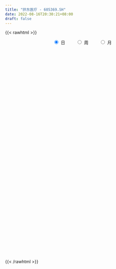 ```yaml
---
title: "拱东医疗 - 605369.SH"
date: 2022-08-16T20:30:21+08:00
draft: false
---
```

{{< rawhtml >}}
    <div style="text-align: center">
        <label style="padding: 1rem;"><input style="margin-right: .5rem" type="radio" name="period" value="D" checked onclick="period_change(this)">日</label>
        <label style="padding: 1rem;"><input style="margin-right: .5rem" type="radio" name="period" value="W" onclick="period_change(this)">周</label>
        <label style="padding: 1rem;"><input style="margin-right: .5rem" type="radio" name="period" value="M" onclick="period_change(this)">月</label>
    </div>
    <div id="chart" style="height: 700px;"></div> 
    <script type="text/javascript">
        const D_v = [1142.6,1185.0,694.82,588.0,814.0,802.09,117603.72,66222.2,19959.0,67536.35,41932.9,37012.88,41382.17,48782.97,38833.4,29969.58,29676.24,22825.27,33069.15,36908.28,24056.22,26431.62,37462.7,40951.15,24761.29,27500.33,28787.0,18300.2,11248.0,15720.93,12581.15,19505.34,22812.45,18770.22,17239.33,14287.0,16188.94,22893.97,24198.86,12483.0,40494.05,28381.08,20302.55,12666.1,16524.04,8922.56,20833.8,10535.98,8396.98,12988.0,13394.0,8745.05,8777.05,8335.52,6508.28,6665.0,9018.52,12839.93,15386.0,12711.0,19374.0,11876.45,9723.22,27213.0,14856.0,17685.0,13622.0,15555.0,7321.23,6101.0,5815.23,8555.0,8159.0,8433.0,13809.0,7676.99,7349.0,5157.0,6199.25,22229.0,14642.0,10004.0,7385.0,5079.0,7742.0,16546.05,13286.0,9068.0,5765.0,5496.0,9099.0,5265.0,5439.0,5001.0,5481.0,8535.0,7320.0,9126.0,11624.0,9668.0,9823.0,11544.0,6812.76,18855.27,15903.0,9852.0,13140.0,12528.0,9685.0,16625.05,15174.0,29029.0,15538.0,10978.0,9025.0,9348.0,5173.0,6962.0,26172.0,19496.05,30215.99,14423.94,17869.05,14403.0,12132.0,13037.0,22497.76,12077.76,8648.0,14598.0,6980.0,10911.0,7917.0,23448.0,24414.0,25815.0,30642.55,35755.76,15447.0,24679.0,30457.0,34905.7,56353.38,34209.8,38366.0,44270.2,43423.38,28863.8,35872.38,23662.0,33808.9,28514.4,23522.6,16578.6,16334.2,13391.4,20105.4,23529.8,14804.1,12004.4,10776.1,25603.56,32958.76,32240.18,20680.62,19793.6,20377.66,22843.7,21720.9,23427.9,22626.96,21288.3,23026.0,21104.6,38496.8,25718.4,15410.2,12369.6,19241.31,15819.13,20985.31,20231.26,17720.8,13150.0,16367.6,16549.2,16242.66,8915.2,9312.8,12199.6,11797.0,10448.2,14255.8,19085.8,15414.6,10982.8,19761.4,13076.4,11642.2,17898.71,9222.0,5860.8,5643.0,7744.8,13956.85,10929.2,11703.0,8055.65,11110.8,7031.0,6183.4,5060.6,4953.9,11477.6,15164.4,9197.6,9415.4,10059.5,13698.34,5888.2,6632.2,4527.0,12084.54,14871.94,10041.63,11491.6,10345.6,10253.2,23646.98,14765.89,7460.0,8825.2,5346.6,7824.2,15715.58,7035.8,13733.8,5013.4,4074.4,6824.72,3908.2,3775.39,2437.99,7795.52,3628.1,3662.0,7221.99,2238.59,2103.4,4453.8,2347.02,3079.6,2796.6,3103.8,3140.1,1750.72,2238.6,5453.85,6605.61,4085.4,4798.8,4871.0,8133.0,9496.07,4996.27,3027.2,2087.0,1519.0,2057.8,8759.0,3416.6,3618.6,3012.8,2086.2,1520.4,2755.2,2319.8,4800.4,7273.92,5250.0,5535.3,17491.13,11420.82,5782.22,8832.4,6421.54,3341.8,3542.0,5889.0,6518.31,9692.6,4079.35,3324.1,23150.12,34768.48,26669.23,16940.23,13131.52,11468.21,5541.61,9678.36,11978.42,8287.05,11029.0,15473.4,11025.0,7154.0,8236.6,7449.0,6035.7,6096.7,6916.0,3840.6,11042.14,13683.0,13679.2,7906.48,7836.0,15140.8,17876.1,15265.5,13454.8,11370.8,9858.0,11168.2,12871.0,16384.8,6445.8,3991.0,6241.54,4913.0,5116.4,3399.4,3274.0,2949.6,4234.13,6906.0,2189.2,1718.73,3496.33,7543.2,6126.81,5815.0,4381.62,2709.6,2150.2,4396.09,6799.2,4309.4,2996.8,3149.4,2336.8,4563.4,6035.81,9415.73,8811.7,4757.5,8450.4,11348.67,5942.4,5711.1,12260.33,4264.36,1743.4,1725.8,5585.8,2728.6,2184.73,2923.93,2255.53,1878.0,1424.0,1716.4,2121.4,2891.4,3582.39,3262.6,1973.4,2992.2,2198.2,2518.2,6396.6,3196.4,5507.0,11468.8,17375.46,5292.0,4480.41,5144.14,2626.0,2802.47,6445.8,5918.4,1929.2,2090.0,2717.0,1381.0,2018.0,3821.76,2250.0,4782.6,2181.69,2448.8,2937.42,2807.0,2344.4,2767.71,1693.91,1972.0,2386.0,1357.4,1144.0,3566.48,2754.92,3023.2,1820.4,2460.4,2008.61,2063.4,1365.4,4677.6,4414.4,13613.74,17023.2,9376.28,6565.6,3155.0,2554.6,6286.31,3780.77,2035.74,2528.0,4612.0,4178.8,2344.2,2147.8,9630.97,3634.0,3415.8,2605.2,2167.0,2084.8,1627.4,1737.0,2296.25,2465.2,1288.6,1424.21,837.4,1430.56,2171.68,1625.0,2314.12,2394.0,2438.0,1707.91,3309.56,2634.2,2186.4,1342.8,1510.6,1178.0,5750.8,1464.0]
const D_histogram = [0.0,0.291008547,0.777215146,1.391055927,2.0846460098,2.8254015401,3.5932060033,3.3460947922,2.5192357809,1.5350841801,0.695080592,0.1557167884,-0.0996456674,-0.1359463502,-0.2714086295,-0.5104433258,-0.5684049128,-0.6993542458,-0.6416778039,-0.5732726833,-0.5852998327,-0.6930009422,-0.5101042456,-0.4783234991,-0.4390886669,-0.3783687953,-0.5534775331,-0.7491717731,-0.8054036173,-0.8696334218,-0.8282279446,-0.9187299218,-0.7730023252,-0.652928517,-0.5128970127,-0.4469383544,-0.3353959774,-0.1505876313,-0.1972365225,-0.2341773321,-0.0200559459,0.2189939141,0.3004556023,0.2724453322,0.0815792271,-0.0515706695,-0.3041827297,-0.4518097982,-0.4859369122,-0.3796575349,-0.3374989166,-0.262942254,-0.1841517426,-0.2353298272,-0.3111436684,-0.3160286687,-0.3661015551,-0.2266106598,-0.0299839011,0.0148022442,0.185397957,0.1925487278,0.1832336855,-0.0162969382,-0.1860698036,-0.4472062492,-0.6870814755,-1.0162762529,-1.1349072021,-1.1427496116,-0.9983641615,-0.79576752,-0.6529221664,-0.4616303745,-0.4952851588,-0.4372954148,-0.3430531886,-0.2519450602,-0.1733848949,0.1233309656,0.3705539951,0.4733959143,0.45119267,0.4311593678,0.4125536225,0.5442110263,0.5315266289,0.505682617,0.4373311082,0.3021652219,0.0919513502,0.0427056191,0.0891776882,0.0334602641,-0.0202835309,0.0130362385,0.0863858409,0.182697899,0.2955952563,0.3657090759,0.4976717848,0.5052712584,0.5176115892,0.6797919122,0.6635472972,0.6579766901,0.7989257398,0.8259423717,0.7980331011,0.5330395157,0.5035413751,0.3871968827,0.0837890962,-0.2369128575,-0.3385899411,-0.4985485012,-0.5974468007,-0.5475048054,-0.1950444739,0.0296916394,0.5001194172,0.7432771081,0.7185027697,0.5401329873,0.452939558,0.4092014139,0.5701971259,0.6028024377,0.5371739384,0.2851932645,0.1172319964,0.0953475688,-0.052305234,0.1560123712,0.46321213,0.6250529959,1.0107090446,1.0144354685,-0.7623755207,-1.9948645962,-2.3920017865,-2.1595140752,-1.9423445528,-1.7002520819,-1.0544081898,-0.6764352048,-0.1100210641,0.1430114554,0.2638896609,0.4130606876,0.2278648345,-0.1558022486,-0.3823854412,-0.500314802,-0.5000618406,-0.5177817969,-0.306617905,0.0255098767,0.2404880763,0.2381189898,0.2975752398,0.7685116002,1.4307117386,2.0918548375,2.1538666956,2.2648785977,2.3254218041,2.441584824,2.7596444008,2.4665279972,2.5754668747,2.8450533676,3.5023151917,2.9101898453,1.9939783933,1.2059383511,0.5521116884,0.0358453241,-0.0570652268,-0.1183020305,0.4564429982,0.8153462612,0.9487301922,0.7031411844,0.136202542,-0.1541042218,0.0470418381,-0.1034562608,-0.5032471943,-0.6836354858,-0.7288937654,-0.7734897373,-1.5972507652,-1.4183602512,-1.1104827231,-1.1878343038,-0.8189433417,-0.7851608684,-0.5963622593,-0.723544433,-1.0206775601,-1.1447776906,-1.2719247618,-1.3544031179,-1.7518323528,-1.8814981391,-2.4448989462,-2.6898359659,-2.4845372499,-2.1399849862,-2.1029654665,-1.980156746,-1.8131597943,-1.8643189828,-2.1161208111,-2.2580403902,-1.8858179537,-1.3016439363,-0.4929404003,0.0048762451,0.4310608585,0.6250127294,0.9081499907,1.4159839481,1.6748730084,1.4195531386,0.9037782218,0.4233170529,0.749918153,0.2744232543,-0.2047056963,-0.7058396445,-1.1424709235,-1.3944794689,-1.0421303442,-0.9020741887,-0.2538921847,0.0807634706,0.1890542496,-0.0063588647,-0.1125587826,-0.2087101858,-0.28475097,0.094875731,0.0150204232,0.1548439741,0.3238433664,0.2941248717,0.3111345401,0.3526408191,0.3127095659,0.1784430143,0.0389057634,-0.1554212114,-0.2069840435,-0.2973546969,-0.3364348002,-0.4279817332,-0.6270496166,-0.7827275295,-0.6325921969,-0.6162959024,-0.2378896463,-0.2880764724,-0.2609088235,-0.2020408134,-0.1112510348,-0.0930274728,-0.0948650482,-0.0872660047,-0.2628520138,-0.3596563916,-0.2754667962,-0.1913855799,-0.1636742475,-0.0172971705,0.0707407708,0.3299493656,0.8544119381,1.1538438388,1.2964570219,1.9359779942,2.0130025143,1.8386057448,1.5907084975,1.3520609293,1.177140985,0.9790896771,0.6419499714,0.5280420694,0.5486084367,0.395861503,0.2583764729,0.8001411356,1.8031546579,2.4189111333,2.3954949639,2.4139491069,2.0584224899,1.7996114984,1.7723442979,1.7076283084,1.6080916295,1.8258781697,1.6264542635,1.8047110931,1.65038122,1.2612886405,0.7897985601,0.1396079908,-0.283136104,-0.5615747155,-0.8287776105,-0.4374180752,-1.1569854525,-1.7430778803,-2.0506316986,-2.2636385378,-2.1547235192,-1.1996359901,-0.4781893425,0.0262628298,0.726858265,0.8157587576,0.2179889841,0.6023192507,-0.2119474157,-0.6947134001,-1.2606223622,-1.5901958038,-1.631398526,-1.9129180369,-1.7675412518,-1.7340724858,-1.56433116,-1.0937004106,-1.108873001,-1.0780469039,-1.0111668222,-0.6184798557,0.2017480177,0.6051252024,0.7872448604,0.5059985541,0.4488822223,0.3682913295,-0.0893028797,0.0935999088,0.3605512677,0.3201132805,0.0584055273,-0.2365063576,-0.4168921036,-0.9254363624,-1.7021552919,-2.3470938082,-2.3054903455,-1.5458751337,-0.9845323862,-0.9313862849,-0.9230152302,-0.5606901172,-0.5015796398,-0.411111866,-0.4758267483,-0.0972617706,0.141296891,0.1490865884,0.3241931752,0.3811014712,0.4940906281,0.5075456438,0.5626897766,0.5925655388,0.7849290276,0.7481753323,0.4161508315,0.2052452848,0.2410253102,0.1124624669,-0.0054104754,-0.5577535922,-1.0988320999,-1.6281467208,-2.6483161523,-3.1252898228,-3.6515067558,-4.0941850017,-3.7799654159,-3.3508288646,-2.7305063219,-1.6292738408,-0.6309902832,-0.0059499973,0.4347213397,0.9023063564,1.2051153051,1.3407148183,1.1660645347,1.0421315111,0.8685929594,0.6098151451,0.4763507834,0.5894380547,0.297764651,0.2373426159,0.4010721262,0.429040552,0.6343158436,0.875975729,0.9394284583,0.7874377478,0.9890456759,1.2348099517,1.1090086602,0.8775524172,0.6991351019,0.510666888,0.3227003378,0.1722460105,0.0464163324,0.1620440783,0.9407813613,1.591845445,2.0013221801,2.1574067604,2.0669040023,1.904203276,1.623219865,1.3327359648,1.2495130542,1.1100881744,1.2797257277,1.4187553715,1.2319648162,0.9526014135,1.3800989199,1.5301131406,1.1540684581,0.64662494,0.2574489915,-0.1635054654,-0.4236704791,-0.6424803642,-0.7911642822,-0.879915356,-0.9806032454,-0.9810659487,-1.0038793429,-0.8476792958,-0.6225475687,-0.4303258592,-0.1721007952,-0.2526020064,-0.341503436,-0.5699919282,-0.8012182323,-0.9902188385,-1.2069589326,-1.3746423384,-1.188224434,-1.1226077307,-0.8049269973,-0.4959622104]
const D_fast = [0.0,0.3637606838,1.0442710692,2.005875832,3.2206274173,4.6677333326,6.3338392966,6.9232517836,6.7262017175,6.1258211618,5.4595877217,4.9591531151,4.6788792425,4.6085919721,4.4052775354,4.0386320078,3.8385691925,3.5327812981,3.430038289,3.3551252388,3.1967731311,2.9158217861,2.9711924213,2.8833922931,2.8128549585,2.7789826314,2.4655045103,2.082517327,1.8249345785,1.5432964186,1.3776449095,1.0574604519,1.0099374672,0.9667791462,0.9785863973,0.932810467,0.9605038496,1.1076652879,1.0117072661,0.9162221235,1.1253295232,1.4191278618,1.5757034505,1.6158045135,1.4453332151,1.2992906512,0.9706329086,0.7100533904,0.5544420484,0.565807042,0.5235909311,0.5324120302,0.565164606,0.4551540645,0.3015543062,0.2176621388,0.0760638636,0.158902094,0.3480328774,0.3965195838,0.6134647858,0.6687527386,0.7052461176,0.5016412594,0.2853509431,-0.0875870648,-0.49923266,-1.0824965006,-1.4848542503,-1.7783840627,-1.883589653,-1.8799348915,-1.9003200795,-1.8244358813,-1.9819119552,-2.0332460649,-2.0247671359,-1.9966452725,-1.9614313309,-1.633882729,-1.2940212007,-1.072830303,-0.9822353797,-0.8944788401,-0.8099461797,-0.5422360193,-0.4220387595,-0.3214621171,-0.2804808489,-0.3401054297,-0.5273314639,-0.5659007902,-0.497134299,-0.5444866572,-0.6033013349,-0.5667225059,-0.4717764432,-0.3297899104,-0.1429937391,0.0185473495,0.2749280047,0.4088452928,0.550588521,0.882716822,1.0323590313,1.1912825967,1.5319630813,1.7654653062,1.9370643109,1.8053306044,1.9017178075,1.8821725358,1.5997120234,1.2197818553,1.0334572865,0.7488616011,0.5006016014,0.4136673954,0.7173666084,0.9495256316,1.5449832636,1.9739602316,2.1288115856,2.0854750501,2.1115165103,2.1700787197,2.4736237132,2.6569296344,2.7255946196,2.5449122619,2.4062589929,2.4082114575,2.2474823461,2.4948030441,2.9178058355,3.2359099503,3.8742432602,4.1315785512,2.1641736819,0.4329684573,-0.5621691796,-0.8695599872,-1.1379766029,-1.3209471525,-0.9387053079,-0.7298411241,-0.1909322494,0.0978531339,0.2847037547,0.5371399532,0.4089103087,-0.0137073365,-0.3358868894,-0.5788949507,-0.7036574494,-0.8508228549,-0.7163134393,-0.3778081884,-0.1027079697,-0.0455473088,0.0883027511,0.7513670117,1.7712450846,2.9553518929,3.5558304249,4.2330619764,4.8749606339,5.6015198597,6.6094905368,6.9330061324,7.6858117286,8.6666615635,10.1995021855,10.3349243004,9.9172074468,9.4306519923,8.9148532517,8.4075482184,8.3003713608,8.2095590494,8.8984148277,9.461154656,9.831721135,9.7619174233,9.2290294165,8.9001965973,9.1131031167,8.9367409525,8.4111382205,8.0598410575,7.8323593366,7.5943909303,6.3713172111,6.1956176623,6.2258745097,5.8515643529,6.0157194797,5.8532117359,5.8929197801,5.5848514982,5.032548981,4.6222544279,4.1771261663,3.7560470307,2.9206597076,2.3206193865,1.1459938428,0.2285978317,-0.1872377648,-0.3776817476,-0.8664035946,-1.2386340605,-1.5249270574,-2.0421659916,-2.8229980227,-3.5294276993,-3.6286597513,-3.369896718,-2.684428282,-2.1853925754,-1.6514427474,-1.3012376941,-0.7910629351,0.0707670093,0.7483743217,0.8479427366,0.5581123752,0.1834804696,0.6975611079,0.2906720228,-0.2396333518,-0.9172272111,-1.639476221,-2.2401046337,-2.148288095,-2.2337504867,-1.6490415288,-1.2941950059,-1.1386406646,-1.335643495,-1.4699831086,-1.6183120582,-1.7655405849,-1.3621949511,-1.4382951531,-1.2597606088,-1.0098003748,-0.9659876515,-0.8711943482,-0.7415278643,-0.7032817261,-0.7929375241,-0.9227483342,-1.1559306118,-1.2592394548,-1.4239487825,-1.5471375858,-1.7456799521,-2.1015102397,-2.4528700349,-2.4608827515,-2.5986604327,-2.2797265881,-2.4019325323,-2.4399920894,-2.4316342826,-2.3686572627,-2.3736905689,-2.3992444063,-2.413461864,-2.6547608766,-2.8414793522,-2.8261564559,-2.7899216345,-2.8031288641,-2.6610760797,-2.5553529457,-2.2136570094,-1.4755914524,-0.8876985921,-0.4209711534,0.7025443174,1.2828194661,1.5680741328,1.7178540098,1.817221674,1.9365869759,1.9833080873,1.8066558745,1.8247584898,1.9824769663,1.9286954084,1.8558044965,2.5976044431,4.0514066298,5.2718908886,5.8473484601,6.4692898799,6.6283688853,6.8194607684,7.2352796424,7.5974707301,7.8999569585,8.5742130411,8.7814027008,9.4108373037,9.6691027356,9.5953323162,9.3212918758,8.7060033043,8.2124751835,7.7936428931,7.3192455955,7.601250612,6.5924368715,5.5705749737,4.7503632307,3.9714467571,3.5416808959,4.1968594275,4.7987587394,5.3097766192,6.1920866206,6.4849268026,5.9416542751,6.4765643544,5.6093108342,4.9528664997,4.071801947,3.3446795545,2.8956272008,2.1358781806,1.8393696528,1.4393202973,1.2179788331,1.4151844799,1.1227936392,0.8841080104,0.6981963865,0.936263389,1.8069282669,2.3615867523,2.7405176254,2.5857709575,2.6408751813,2.6523571209,2.1724371918,2.3787399575,2.7358291333,2.7754194662,2.5283130948,2.1742746205,1.8896658486,1.1497624992,-0.0524952532,-1.2842072216,-1.8189763453,-1.4458299169,-1.130620266,-1.3103207359,-1.5327034888,-1.310550905,-1.3768353376,-1.3891455303,-1.5728170997,-1.2185675646,-0.9446846802,-0.8996233357,-0.6434684552,-0.4912847914,-0.2547729774,-0.1144315508,0.0813850262,0.2594021731,0.6479979187,0.7982880565,0.5703012636,0.4107070382,0.506743391,0.4062961645,0.2870706033,-0.4047109116,-1.2204974442,-2.1568487453,-3.8390972149,-5.0973933411,-6.5364869631,-8.0027114594,-8.6334832276,-9.0420538924,-9.1043579302,-8.4104439093,-7.5699079224,-6.9463551359,-6.397003464,-5.7038418582,-5.0997540832,-4.6289758654,-4.5121100153,-4.3755101611,-4.331900473,-4.4382245011,-4.4526011669,-4.1921543819,-4.4093866229,-4.410473004,-4.1464754621,-4.0112468984,-3.6473926459,-3.1867388282,-2.8884289844,-2.8435602579,-2.3946909109,-1.8402241471,-1.6887732736,-1.7008414122,-1.7044749521,-1.765276444,-1.8725679098,-1.9799607344,-2.0941863294,-1.9380475639,-0.9241149406,0.1249105043,1.0347177845,1.7301540549,2.1563772974,2.46972739,2.5945489453,2.6372490363,2.8664043892,3.004501553,3.4940705383,3.9877890249,4.1089896736,4.0677766244,4.8402988608,5.3728413666,5.2853137986,4.9395265155,4.6147128148,4.1528819917,3.7867993582,3.407369382,3.0608943935,2.7521644806,2.4063257799,2.1605965895,1.8868133595,1.8310935827,1.9005884175,1.9852286623,2.2004285275,2.0567768146,1.8824995261,1.5115130519,1.0799821897,0.6434268739,0.1249470467,-0.3863969438,-0.4970351479,-0.7120703773,-0.5956213931,-0.4106471589]
const D_slow = [0.0,0.0727521368,0.2670559232,0.614819905,1.1359814074,1.8423317925,2.7406332933,3.5771569914,4.2069659366,4.5907369816,4.7645071296,4.8034363267,4.7785249099,4.7445383223,4.6766861649,4.5490753335,4.4069741053,4.2321355439,4.0717160929,3.9283979221,3.7820729639,3.6088227283,3.4812966669,3.3617157921,3.2519436254,3.1573514266,3.0189820433,2.8316891001,2.6303381958,2.4129298403,2.2058728542,1.9761903737,1.7829397924,1.6197076632,1.49148341,1.3797488214,1.295899827,1.2582529192,1.2089437886,1.1503994556,1.1453854691,1.2001339476,1.2752478482,1.3433591813,1.363753988,1.3508613207,1.2748156382,1.1618631887,1.0403789606,0.9454645769,0.8610898477,0.7953542842,0.7493163486,0.6904838918,0.6126979747,0.5336908075,0.4421654187,0.3855127538,0.3780167785,0.3817173396,0.4280668288,0.4762040108,0.5220124321,0.5179381976,0.4714207467,0.3596191844,0.1878488155,-0.0662202477,-0.3499470482,-0.6356344511,-0.8852254915,-1.0841673715,-1.2473979131,-1.3628055067,-1.4866267964,-1.5959506501,-1.6817139473,-1.7447002123,-1.788046436,-1.7572136946,-1.6645751959,-1.5462262173,-1.4334280498,-1.3256382078,-1.2224998022,-1.0864470456,-0.9535653884,-0.8271447342,-0.7178119571,-0.6422706516,-0.6192828141,-0.6086064093,-0.5863119873,-0.5779469213,-0.583017804,-0.5797587444,-0.5581622841,-0.5124878094,-0.4385889953,-0.3471617264,-0.2227437802,-0.0964259656,0.0329769317,0.2029249098,0.3688117341,0.5333059066,0.7330373416,0.9395229345,1.1390312098,1.2722910887,1.3981764325,1.4949756531,1.5159229272,1.4566947128,1.3720472275,1.2474101022,1.0980484021,0.9611722007,0.9124110823,0.9198339921,1.0448638464,1.2306831235,1.4103088159,1.5453420627,1.6585769522,1.7608773057,1.9034265872,2.0541271966,2.1884206812,2.2597189974,2.2890269965,2.3128638887,2.2997875802,2.338790673,2.4545937055,2.6108569544,2.8635342156,3.1171430827,2.9265492025,2.4278330535,1.8298326069,1.2899540881,0.8043679499,0.3793049294,0.1157028819,-0.0534059193,-0.0809111853,-0.0451583215,0.0208140938,0.1240792657,0.1810454743,0.1420949121,0.0464985518,-0.0785801487,-0.2035956088,-0.3330410581,-0.4096955343,-0.4033180651,-0.343196046,-0.2836662986,-0.2092724886,-0.0171445886,0.3405333461,0.8634970554,1.4019637293,1.9681833787,2.5495388298,3.1599350358,3.849846136,4.4664781353,5.1103448539,5.8216081958,6.6971869938,7.4247344551,7.9232290534,8.2247136412,8.3627415633,8.3717028943,8.3574365876,8.32786108,8.4419718295,8.6458083948,8.8829909429,9.058776239,9.0928268745,9.054300819,9.0660612786,9.0401972133,8.9143854148,8.7434765433,8.561253102,8.3678806676,7.9685679763,7.6139779135,7.3363572327,7.0393986568,6.8346628214,6.6383726043,6.4892820394,6.3083959312,6.0532265412,5.7670321185,5.4490509281,5.1104501486,4.6724920604,4.2021175256,3.5908927891,2.9184337976,2.2972994851,1.7623032386,1.2365618719,0.7415226854,0.2882327369,-0.1778470088,-0.7068772116,-1.2713873091,-1.7428417976,-2.0682527817,-2.1914878817,-2.1902688204,-2.0825036058,-1.9262504235,-1.6992129258,-1.3452169388,-0.9264986867,-0.571610402,-0.3456658466,-0.2398365833,-0.0523570451,0.0162487685,-0.0349276556,-0.2113875667,-0.4970052976,-0.8456251648,-1.1061577508,-1.331676298,-1.3951493442,-1.3749584765,-1.3276949141,-1.3292846303,-1.357424326,-1.4096018724,-1.4807896149,-1.4570706821,-1.4533155763,-1.4146045828,-1.3336437412,-1.2601125233,-1.1823288883,-1.0941686835,-1.015991292,-0.9713805384,-0.9616540976,-1.0005094004,-1.0522554113,-1.1265940855,-1.2107027856,-1.3176982189,-1.4744606231,-1.6701425054,-1.8282905547,-1.9823645303,-2.0418369418,-2.1138560599,-2.1790832658,-2.2295934692,-2.2574062279,-2.2806630961,-2.3043793581,-2.3261958593,-2.3919088627,-2.4818229606,-2.5506896597,-2.5985360547,-2.6394546165,-2.6437789092,-2.6260937165,-2.5436063751,-2.3300033906,-2.0415424309,-1.7174281754,-1.2334336768,-0.7301830482,-0.270531612,0.1271455123,0.4651607447,0.7594459909,1.0042184102,1.1647059031,1.2967164204,1.4338685296,1.5328339053,1.5974280236,1.7974633075,2.248251972,2.8529797553,3.4518534963,4.055340773,4.5699463955,5.01984927,5.4629353445,5.8898424216,6.291865329,6.7483348714,7.1549484373,7.6061262106,8.0187215156,8.3340436757,8.5314933157,8.5663953135,8.4956112875,8.3552176086,8.148023206,8.0386686872,7.749422324,7.313652854,6.8009949293,6.2350852949,5.6964044151,5.3964954176,5.2769480819,5.2835137894,5.4652283556,5.669168045,5.7236652911,5.8742451037,5.8212582498,5.6475798998,5.3324243092,4.9348753583,4.5270257268,4.0487962175,3.6069109046,3.1733927831,2.7823099931,2.5088848905,2.2316666402,1.9621549143,1.7093632087,1.5547432448,1.6051802492,1.7564615498,1.9532727649,2.0797724034,2.191992959,2.2840657914,2.2617400715,2.2851400487,2.3752778656,2.4553061857,2.4699075675,2.4107809781,2.3065579522,2.0751988616,1.6496600386,1.0628865866,0.4865140002,0.1000452168,-0.1460878798,-0.378934451,-0.6096882585,-0.7498607878,-0.8752556978,-0.9780336643,-1.0969903514,-1.121305794,-1.0859815713,-1.0487099241,-0.9676616303,-0.8723862626,-0.7488636055,-0.6219771946,-0.4813047504,-0.3331633657,-0.1369311088,0.0501127242,0.1541504321,0.2054617533,0.2657180809,0.2938336976,0.2924810787,0.1530426807,-0.1216653443,-0.5287020245,-1.1907810626,-1.9721035183,-2.8849802072,-3.9085264577,-4.8535178117,-5.6912250278,-6.3738516083,-6.7811700685,-6.9389176393,-6.9404051386,-6.8317248037,-6.6061482146,-6.3048693883,-5.9696906837,-5.67817455,-5.4176416723,-5.2004934324,-5.0480396461,-4.9289519503,-4.7815924366,-4.7071512739,-4.6478156199,-4.5475475883,-4.4402874503,-4.2817084894,-4.0627145572,-3.8278574426,-3.6309980057,-3.3837365867,-3.0750340988,-2.7977819338,-2.5783938294,-2.403610054,-2.275943332,-2.1952682475,-2.1522067449,-2.1406026618,-2.1000916422,-1.8648963019,-1.4669349407,-0.9666043956,-0.4272527055,0.0894732951,0.5655241141,0.9713290803,1.3045130715,1.616891335,1.8944133786,2.2143448106,2.5690336534,2.8770248575,3.1151752109,3.4601999408,3.842728226,4.1312453405,4.2929015755,4.3572638234,4.316387457,4.2104698373,4.0498497462,3.8520586757,3.6320798367,3.3869290253,3.1416625382,2.8906927024,2.6787728785,2.5231359863,2.4155545215,2.3725293227,2.3093788211,2.2240029621,2.08150498,1.881200422,1.6336457123,1.3319059792,0.9882453946,0.6911892861,0.4105373534,0.2093056041,0.0853150515]
const D_data = [['2020-09-16', 37.98, 45.58, 37.98, 45.58],['2020-09-17', 50.14, 50.14, 50.14, 50.14],['2020-09-18', 55.15, 55.15, 55.15, 55.15],['2020-09-21', 60.67, 60.67, 60.67, 60.67],['2020-09-22', 66.74, 66.74, 66.74, 66.74],['2020-09-23', 73.41, 73.41, 73.41, 73.41],['2020-09-24', 80.75, 80.75, 73.41, 80.75],['2020-09-25', 75.0, 72.68, 72.68, 76.15],['2020-09-28', 65.5, 65.41, 65.41, 67.39],['2020-09-29', 59.12, 60.78, 59.12, 63.1],['2020-09-30', 59.5, 59.2, 57.77, 60.6],['2020-10-09', 59.3, 60.25, 59.01, 61.44],['2020-10-12', 60.21, 62.36, 59.49, 63.24],['2020-10-13', 62.0, 64.9, 60.91, 66.48],['2020-10-14', 63.9, 63.7, 63.1, 66.38],['2020-10-15', 64.37, 61.73, 61.51, 64.87],['2020-10-16', 62.11, 63.4, 61.61, 63.97],['2020-10-19', 63.68, 62.08, 61.93, 63.83],['2020-10-20', 61.64, 64.3, 61.64, 65.0],['2020-10-21', 64.5, 64.86, 64.1, 67.4],['2020-10-22', 64.47, 64.09, 64.02, 65.68],['2020-10-23', 64.51, 62.58, 61.7, 65.22],['2020-10-26', 62.5, 66.45, 62.0, 66.5],['2020-10-27', 67.8, 65.23, 65.1, 68.19],['2020-10-28', 65.08, 65.62, 63.92, 66.2],['2020-10-29', 64.74, 66.29, 64.31, 67.55],['2020-10-30', 65.94, 63.09, 62.88, 65.96],['2020-11-02', 62.68, 61.72, 61.02, 63.45],['2020-11-03', 61.99, 62.55, 61.32, 62.89],['2020-11-04', 62.68, 61.81, 61.77, 63.19],['2020-11-05', 62.08, 62.72, 62.02, 63.18],['2020-11-06', 62.49, 60.53, 60.02, 62.75],['2020-11-09', 60.4, 63.23, 60.34, 63.38],['2020-11-10', 62.98, 63.3, 62.27, 63.5],['2020-11-11', 62.33, 64.01, 62.28, 64.38],['2020-11-12', 64.6, 63.46, 62.36, 64.6],['2020-11-13', 63.32, 64.39, 62.61, 64.45],['2020-11-16', 64.4, 66.1, 64.0, 66.5],['2020-11-17', 65.8, 63.61, 63.1, 66.1],['2020-11-18', 63.03, 63.5, 62.88, 63.65],['2020-11-19', 63.2, 67.19, 62.5, 69.6],['2020-11-20', 66.85, 68.98, 66.6, 69.6],['2020-11-23', 69.33, 68.26, 68.12, 70.7],['2020-11-24', 67.57, 67.45, 67.0, 68.77],['2020-11-25', 67.48, 65.15, 65.0, 67.49],['2020-11-26', 65.15, 65.2, 64.7, 65.68],['2020-11-27', 64.86, 62.7, 61.61, 65.95],['2020-11-30', 62.52, 62.8, 61.31, 63.3],['2020-12-01', 62.5, 63.51, 62.5, 63.84],['2020-12-02', 63.45, 65.26, 63.22, 65.55],['2020-12-03', 65.07, 64.7, 64.69, 66.5],['2020-12-04', 64.06, 65.3, 63.69, 65.5],['2020-12-07', 65.35, 65.7, 65.0, 66.23],['2020-12-08', 65.16, 64.08, 63.91, 65.98],['2020-12-09', 64.08, 63.3, 63.3, 64.4],['2020-12-10', 63.21, 63.8, 62.9, 64.09],['2020-12-11', 63.75, 62.88, 61.77, 63.79],['2020-12-14', 62.3, 65.32, 62.3, 65.78],['2020-12-15', 65.49, 66.9, 65.1, 67.3],['2020-12-16', 66.2, 65.7, 65.42, 67.7],['2020-12-17', 65.68, 68.0, 65.52, 68.2],['2020-12-18', 68.0, 66.65, 66.51, 68.08],['2020-12-21', 66.97, 66.66, 65.6, 67.29],['2020-12-22', 66.81, 63.85, 63.39, 68.25],['2020-12-23', 63.0, 63.21, 62.36, 63.95],['2020-12-24', 62.94, 60.7, 60.56, 63.57],['2020-12-25', 59.98, 59.19, 58.88, 60.49],['2020-12-28', 59.0, 55.85, 55.69, 59.0],['2020-12-29', 55.84, 56.38, 55.18, 56.76],['2020-12-30', 56.18, 56.44, 55.8, 56.68],['2020-12-31', 56.41, 57.75, 56.04, 57.96],['2021-01-04', 57.95, 58.56, 57.92, 59.86],['2021-01-05', 58.51, 58.0, 57.45, 58.51],['2021-01-06', 57.94, 58.88, 57.72, 59.43],['2021-01-07', 58.86, 55.9, 54.81, 58.88],['2021-01-08', 55.81, 56.52, 54.13, 56.95],['2021-01-11', 56.08, 56.84, 55.13, 57.5],['2021-01-12', 56.49, 56.82, 56.01, 57.45],['2021-01-13', 56.7, 56.7, 55.73, 56.85],['2021-01-14', 59.6, 60.18, 59.01, 62.0],['2021-01-15', 58.01, 60.99, 57.82, 61.0],['2021-01-18', 60.7, 60.24, 60.02, 61.48],['2021-01-19', 60.35, 59.05, 58.98, 60.51],['2021-01-20', 59.08, 59.12, 58.6, 59.68],['2021-01-21', 59.99, 59.19, 59.0, 61.15],['2021-01-22', 59.01, 61.6, 58.0, 61.6],['2021-01-25', 61.98, 60.4, 59.71, 62.98],['2021-01-26', 59.91, 60.42, 59.51, 61.99],['2021-01-27', 60.31, 59.9, 59.4, 60.69],['2021-01-28', 59.6, 58.71, 58.69, 59.88],['2021-01-29', 58.92, 56.9, 56.27, 59.15],['2021-02-01', 56.76, 58.18, 55.81, 58.49],['2021-02-02', 58.18, 59.34, 57.91, 59.67],['2021-02-03', 59.01, 58.0, 57.81, 59.49],['2021-02-04', 57.77, 57.65, 56.51, 57.87],['2021-02-05', 57.67, 58.6, 57.25, 59.77],['2021-02-08', 58.56, 59.35, 58.01, 59.9],['2021-02-09', 59.38, 60.13, 59.02, 60.5],['2021-02-10', 60.1, 61.03, 59.9, 62.08],['2021-02-18', 61.0, 61.2, 60.52, 61.75],['2021-02-19', 61.1, 62.83, 60.91, 62.99],['2021-02-22', 62.64, 62.03, 62.01, 63.86],['2021-02-23', 62.07, 62.55, 61.34, 62.98],['2021-02-24', 62.59, 65.4, 62.42, 67.25],['2021-02-25', 65.64, 64.14, 63.6, 67.32],['2021-02-26', 63.5, 64.81, 63.02, 65.85],['2021-03-01', 65.74, 67.69, 65.12, 67.69],['2021-03-02', 67.76, 67.49, 66.68, 68.5],['2021-03-03', 67.68, 67.6, 66.71, 68.01],['2021-03-04', 67.0, 64.54, 63.6, 67.26],['2021-03-05', 64.09, 67.3, 64.01, 67.5],['2021-03-08', 69.3, 66.38, 66.38, 69.88],['2021-03-09', 65.21, 63.3, 62.71, 65.78],['2021-03-10', 63.66, 61.54, 61.36, 63.97],['2021-03-11', 62.0, 63.11, 61.16, 63.63],['2021-03-12', 63.12, 61.52, 61.1, 63.12],['2021-03-15', 61.25, 61.31, 60.8, 61.52],['2021-03-16', 61.3, 62.73, 61.23, 62.82],['2021-03-17', 62.31, 67.45, 62.18, 68.68],['2021-03-18', 67.85, 67.48, 67.12, 68.88],['2021-03-19', 66.8, 72.8, 66.77, 73.96],['2021-03-22', 72.1, 72.55, 71.08, 72.8],['2021-03-23', 71.88, 70.56, 69.69, 74.38],['2021-03-24', 69.92, 68.8, 67.27, 71.49],['2021-03-25', 68.2, 69.85, 68.2, 70.79],['2021-03-26', 69.9, 70.63, 69.82, 71.25],['2021-03-29', 71.5, 74.17, 70.25, 74.28],['2021-03-30', 74.0, 73.84, 72.68, 74.98],['2021-03-31', 73.07, 73.28, 73.07, 74.5],['2021-04-01', 73.1, 70.73, 69.98, 73.1],['2021-04-02', 70.82, 71.13, 70.5, 71.69],['2021-04-06', 70.86, 72.86, 69.59, 73.0],['2021-04-07', 72.09, 71.17, 70.18, 72.74],['2021-04-08', 72.36, 76.17, 72.0, 78.18],['2021-04-09', 75.94, 79.4, 75.42, 80.18],['2021-04-12', 80.1, 79.65, 78.09, 82.58],['2021-04-13', 79.0, 84.99, 78.18, 85.9],['2021-04-14', 85.08, 82.5, 76.6, 85.18],['2021-04-15', 56.0, 55.9, 55.4, 57.75],['2021-04-16', 54.82, 53.83, 53.08, 55.99],['2021-04-19', 54.03, 58.42, 54.03, 58.82],['2021-04-20', 60.0, 64.26, 58.58, 64.26],['2021-04-21', 66.0, 63.79, 62.58, 68.15],['2021-04-22', 64.31, 63.97, 61.2, 64.86],['2021-04-23', 64.53, 70.37, 63.0, 70.37],['2021-04-26', 72.39, 69.1, 68.7, 74.59],['2021-04-27', 69.86, 73.7, 68.46, 75.5],['2021-04-28', 72.41, 72.0, 69.12, 73.42],['2021-04-29', 71.0, 71.52, 69.99, 75.34],['2021-04-30', 70.13, 72.89, 70.1, 73.36],['2021-05-06', 73.0, 68.88, 66.7, 73.0],['2021-05-07', 69.68, 64.9, 64.6, 70.7],['2021-05-10', 66.22, 65.01, 64.52, 67.87],['2021-05-11', 66.12, 65.08, 62.86, 66.5],['2021-05-12', 64.36, 65.82, 63.8, 68.12],['2021-05-13', 65.71, 65.1, 63.2, 66.35],['2021-05-14', 65.1, 68.11, 64.89, 69.36],['2021-05-17', 68.08, 70.93, 67.0, 72.7],['2021-05-18', 70.0, 71.0, 68.88, 71.68],['2021-05-19', 70.13, 69.0, 68.95, 72.0],['2021-05-20', 69.05, 70.11, 68.18, 70.87],['2021-05-21', 70.05, 77.12, 69.97, 77.12],['2021-05-24', 80.2, 83.5, 76.24, 84.68],['2021-05-25', 86.83, 88.58, 84.86, 90.43],['2021-05-26', 88.04, 84.9, 84.6, 88.46],['2021-05-27', 84.76, 88.0, 84.25, 89.22],['2021-05-28', 86.88, 90.0, 86.03, 92.88],['2021-05-31', 88.11, 93.5, 87.92, 94.9],['2021-06-01', 93.3, 99.8, 92.14, 102.7],['2021-06-02', 99.76, 94.9, 92.38, 101.0],['2021-06-03', 94.7, 102.15, 92.5, 104.3],['2021-06-04', 101.72, 108.15, 101.02, 109.29],['2021-06-07', 105.98, 118.97, 105.12, 118.97],['2021-06-08', 121.4, 107.07, 107.07, 124.8],['2021-06-09', 99.79, 101.98, 99.23, 107.85],['2021-06-10', 101.91, 101.4, 97.16, 104.99],['2021-06-11', 101.9, 101.06, 98.12, 102.98],['2021-06-15', 99.99, 101.04, 99.36, 102.86],['2021-06-16', 101.48, 105.88, 101.48, 109.07],['2021-06-17', 103.23, 106.98, 100.98, 107.94],['2021-06-18', 107.0, 117.68, 106.5, 117.68],['2021-06-21', 116.0, 119.24, 115.0, 125.18],['2021-06-22', 120.52, 119.71, 112.11, 120.87],['2021-06-23', 119.71, 116.6, 113.77, 120.09],['2021-06-24', 115.94, 112.0, 112.0, 119.77],['2021-06-25', 112.14, 114.43, 107.78, 115.4],['2021-06-28', 114.43, 121.6, 113.0, 122.29],['2021-06-29', 119.15, 118.6, 116.38, 122.91],['2021-06-30', 118.42, 115.02, 114.0, 119.0],['2021-07-01', 114.12, 116.98, 114.12, 120.8],['2021-07-02', 116.8, 118.73, 115.1, 121.99],['2021-07-05', 117.5, 119.1, 117.1, 124.0],['2021-07-06', 119.11, 107.19, 107.19, 119.97],['2021-07-07', 106.88, 117.91, 100.0, 117.91],['2021-07-08', 119.8, 120.9, 115.51, 123.0],['2021-07-09', 119.0, 116.8, 114.52, 120.89],['2021-07-12', 117.52, 123.37, 116.57, 126.5],['2021-07-13', 126.53, 120.58, 120.33, 128.6],['2021-07-14', 123.2, 123.51, 117.5, 126.78],['2021-07-15', 125.41, 120.1, 116.09, 125.41],['2021-07-16', 120.0, 117.0, 115.57, 120.15],['2021-07-19', 115.74, 118.0, 115.0, 119.6],['2021-07-20', 118.01, 117.11, 116.97, 119.69],['2021-07-21', 117.3, 116.8, 114.21, 117.3],['2021-07-22', 117.27, 111.0, 107.55, 117.27],['2021-07-23', 110.0, 112.1, 104.0, 112.48],['2021-07-26', 111.65, 103.6, 101.06, 111.65],['2021-07-27', 103.58, 103.8, 103.0, 107.68],['2021-07-28', 103.85, 107.63, 98.1, 109.71],['2021-07-29', 109.0, 109.3, 107.07, 111.33],['2021-07-30', 108.9, 104.99, 104.38, 109.3],['2021-08-02', 108.38, 105.0, 104.31, 108.38],['2021-08-03', 105.0, 104.89, 103.5, 107.33],['2021-08-04', 105.0, 101.0, 100.58, 106.48],['2021-08-05', 101.0, 96.0, 96.0, 101.41],['2021-08-06', 95.77, 94.41, 92.25, 96.98],['2021-08-09', 95.98, 99.6, 95.04, 100.7],['2021-08-10', 99.6, 103.3, 98.23, 104.31],['2021-08-11', 102.94, 108.87, 102.6, 111.88],['2021-08-12', 107.48, 108.01, 107.48, 110.79],['2021-08-13', 108.01, 109.49, 107.12, 110.69],['2021-08-16', 109.5, 108.4, 107.11, 110.28],['2021-08-17', 107.1, 111.17, 107.1, 114.33],['2021-08-18', 109.08, 116.85, 109.08, 118.48],['2021-08-19', 116.39, 116.89, 116.0, 119.87],['2021-08-20', 116.85, 111.59, 111.29, 117.85],['2021-08-23', 113.82, 107.1, 104.5, 114.0],['2021-08-24', 110.42, 105.33, 103.0, 110.42],['2021-08-25', 115.86, 115.48, 107.0, 115.86],['2021-08-26', 115.59, 105.43, 104.51, 115.81],['2021-08-27', 104.16, 102.82, 100.33, 104.5],['2021-08-30', 102.02, 99.5, 98.5, 102.35],['2021-08-31', 99.8, 96.97, 96.97, 101.6],['2021-09-01', 96.0, 96.3, 92.5, 97.84],['2021-09-02', 96.42, 103.03, 96.42, 105.5],['2021-09-03', 104.2, 100.75, 99.65, 104.48],['2021-09-06', 99.01, 108.6, 99.01, 109.8],['2021-09-07', 109.29, 107.07, 106.0, 109.68],['2021-09-08', 107.42, 105.35, 104.18, 108.07],['2021-09-09', 105.35, 101.19, 99.66, 105.35],['2021-09-10', 101.2, 101.25, 100.4, 102.49],['2021-09-13', 101.68, 100.5, 99.03, 101.8],['2021-09-14', 100.5, 99.88, 98.8, 100.97],['2021-09-15', 99.9, 106.13, 98.01, 106.8],['2021-09-16', 105.8, 101.02, 101.0, 105.8],['2021-09-17', 101.02, 103.8, 100.22, 104.44],['2021-09-22', 102.02, 105.0, 101.14, 106.88],['2021-09-23', 104.99, 102.95, 102.0, 105.0],['2021-09-24', 102.38, 103.57, 102.1, 105.3],['2021-09-27', 104.0, 104.14, 102.2, 107.2],['2021-09-28', 104.0, 103.24, 102.75, 105.0],['2021-09-29', 103.24, 101.64, 100.24, 103.98],['2021-09-30', 101.81, 100.78, 100.02, 102.8],['2021-10-08', 100.57, 99.0, 98.36, 101.48],['2021-10-11', 99.01, 99.83, 99.01, 101.88],['2021-10-12', 99.43, 98.6, 98.06, 100.98],['2021-10-13', 98.65, 98.47, 98.16, 100.38],['2021-10-14', 98.16, 96.97, 95.6, 100.0],['2021-10-15', 96.99, 94.21, 93.14, 97.0],['2021-10-18', 93.83, 93.0, 92.23, 94.77],['2021-10-19', 92.3, 96.0, 92.21, 97.2],['2021-10-20', 94.62, 94.0, 93.2, 97.78],['2021-10-21', 93.67, 98.98, 93.5, 100.75],['2021-10-22', 99.55, 93.99, 93.0, 99.88],['2021-10-25', 94.86, 94.37, 93.0, 97.37],['2021-10-26', 94.01, 94.5, 93.52, 95.5],['2021-10-27', 94.13, 94.86, 93.33, 95.2],['2021-10-28', 94.85, 93.84, 93.84, 95.33],['2021-10-29', 93.8, 93.23, 92.6, 94.3],['2021-11-01', 93.14, 92.96, 87.85, 93.72],['2021-11-02', 91.99, 89.73, 89.1, 92.66],['2021-11-03', 89.1, 89.38, 87.99, 89.81],['2021-11-04', 89.39, 91.0, 89.39, 92.49],['2021-11-05', 91.0, 90.9, 90.18, 91.9],['2021-11-08', 91.34, 89.98, 89.33, 91.55],['2021-11-09', 89.64, 91.49, 89.64, 91.78],['2021-11-10', 91.9, 91.04, 90.8, 92.45],['2021-11-11', 91.1, 93.92, 90.68, 94.64],['2021-11-12', 94.3, 99.5, 93.09, 99.86],['2021-11-15', 98.98, 99.41, 96.17, 102.0],['2021-11-16', 98.66, 99.36, 97.82, 102.0],['2021-11-17', 99.15, 108.8, 99.0, 109.3],['2021-11-18', 108.63, 105.14, 103.18, 108.63],['2021-11-19', 104.12, 103.2, 101.52, 106.56],['2021-11-22', 102.32, 102.5, 98.01, 103.8],['2021-11-23', 102.84, 102.52, 102.32, 107.5],['2021-11-24', 101.74, 103.3, 101.48, 103.99],['2021-11-25', 103.3, 102.99, 101.6, 105.12],['2021-11-26', 102.25, 100.6, 99.8, 104.66],['2021-11-29', 102.3, 102.82, 101.02, 104.34],['2021-11-30', 102.99, 104.88, 100.68, 107.2],['2021-12-01', 104.91, 102.94, 102.22, 106.5],['2021-12-02', 103.63, 102.83, 102.4, 104.5],['2021-12-03', 102.83, 113.11, 102.22, 113.11],['2021-12-06', 116.0, 124.42, 115.37, 124.42],['2021-12-07', 121.91, 126.02, 121.01, 129.86],['2021-12-08', 123.27, 122.0, 117.58, 124.42],['2021-12-09', 121.37, 124.98, 119.6, 126.68],['2021-12-10', 124.97, 121.79, 118.28, 125.0],['2021-12-13', 122.62, 123.57, 120.12, 123.7],['2021-12-14', 123.61, 127.88, 121.42, 128.27],['2021-12-15', 128.04, 129.37, 122.88, 132.3],['2021-12-16', 128.73, 130.69, 127.0, 134.6],['2021-12-17', 130.85, 137.3, 129.2, 138.83],['2021-12-20', 137.25, 134.5, 132.16, 145.06],['2021-12-21', 133.36, 141.61, 130.01, 143.0],['2021-12-22', 141.0, 140.01, 138.32, 143.41],['2021-12-23', 140.96, 137.93, 133.5, 141.24],['2021-12-24', 137.48, 136.59, 134.31, 140.48],['2021-12-27', 137.52, 132.9, 131.5, 138.5],['2021-12-28', 133.32, 134.0, 131.63, 136.64],['2021-12-29', 134.02, 134.77, 134.0, 140.97],['2021-12-30', 135.42, 134.05, 132.11, 136.28],['2021-12-31', 133.94, 143.29, 131.8, 145.58],['2022-01-04', 141.0, 128.96, 128.96, 142.89],['2022-01-05', 125.17, 127.0, 123.77, 128.8],['2022-01-06', 126.98, 127.55, 123.8, 130.8],['2022-01-07', 127.7, 126.52, 125.0, 129.88],['2022-01-10', 126.94, 129.35, 126.94, 138.5],['2022-01-11', 128.87, 142.29, 128.87, 142.29],['2022-01-12', 144.65, 144.0, 135.22, 146.62],['2022-01-13', 141.12, 145.18, 139.68, 147.99],['2022-01-14', 144.0, 151.98, 141.43, 154.79],['2022-01-17', 155.29, 147.87, 142.37, 155.29],['2022-01-18', 140.36, 139.11, 138.0, 145.6],['2022-01-19', 139.42, 152.0, 139.0, 153.01],['2022-01-20', 149.0, 136.8, 136.8, 152.0],['2022-01-21', 134.8, 137.89, 134.77, 140.43],['2022-01-24', 136.24, 134.0, 132.16, 136.24],['2022-01-25', 135.0, 134.12, 134.1, 143.9],['2022-01-26', 135.33, 136.11, 131.41, 138.2],['2022-01-27', 137.23, 131.41, 131.31, 138.0],['2022-01-28', 132.38, 135.46, 131.5, 138.68],['2022-02-07', 136.7, 133.62, 132.2, 141.0],['2022-02-08', 133.0, 134.98, 130.66, 135.2],['2022-02-09', 134.88, 139.8, 133.53, 141.06],['2022-02-10', 138.5, 134.4, 132.2, 138.96],['2022-02-11', 133.49, 134.44, 132.2, 134.5],['2022-02-14', 134.43, 134.58, 133.22, 136.0],['2022-02-15', 135.8, 139.49, 133.5, 139.6],['2022-02-16', 139.68, 148.2, 139.68, 149.69],['2022-02-17', 150.63, 146.86, 146.41, 153.5],['2022-02-18', 147.88, 146.5, 140.25, 147.88],['2022-02-21', 145.61, 141.23, 140.89, 145.61],['2022-02-22', 141.62, 143.81, 139.48, 144.5],['2022-02-23', 143.57, 143.79, 143.03, 145.12],['2022-02-24', 142.0, 138.04, 134.01, 142.6],['2022-02-25', 137.99, 145.65, 137.86, 147.5],['2022-02-28', 146.46, 148.44, 143.78, 149.58],['2022-03-01', 147.5, 145.82, 144.61, 149.48],['2022-03-02', 144.0, 142.73, 141.0, 145.77],['2022-03-03', 142.73, 141.08, 140.58, 145.87],['2022-03-04', 141.08, 141.3, 139.0, 143.7],['2022-03-07', 140.05, 135.09, 133.58, 141.1],['2022-03-08', 135.37, 127.45, 124.02, 139.96],['2022-03-09', 125.85, 123.81, 120.26, 128.45],['2022-03-10', 125.91, 129.02, 125.91, 129.88],['2022-03-11', 127.6, 138.69, 124.03, 139.97],['2022-03-14', 140.03, 138.77, 132.0, 140.87],['2022-03-15', 136.92, 133.26, 132.08, 137.03],['2022-03-16', 134.08, 132.05, 124.51, 135.09],['2022-03-17', 132.01, 136.8, 129.12, 138.96],['2022-03-18', 136.7, 133.6, 131.53, 136.7],['2022-03-21', 134.04, 133.9, 131.12, 135.18],['2022-03-22', 133.0, 131.52, 131.0, 133.9],['2022-03-23', 131.94, 137.54, 130.55, 139.0],['2022-03-24', 136.66, 137.32, 136.02, 139.66],['2022-03-25', 137.33, 135.06, 134.0, 138.0],['2022-03-28', 134.33, 137.7, 133.0, 138.03],['2022-03-29', 137.7, 137.0, 136.36, 140.63],['2022-03-30', 136.53, 138.4, 136.0, 139.98],['2022-03-31', 137.99, 137.8, 136.51, 139.38],['2022-04-01', 137.05, 138.86, 136.88, 141.29],['2022-04-06', 137.33, 139.18, 137.33, 142.5],['2022-04-07', 138.61, 142.34, 138.61, 143.92],['2022-04-08', 142.34, 140.5, 140.0, 145.37],['2022-04-11', 140.0, 136.28, 135.5, 140.95],['2022-04-12', 135.91, 136.6, 135.2, 138.69],['2022-04-13', 136.01, 139.43, 136.0, 141.28],['2022-04-14', 138.0, 137.3, 136.33, 140.07],['2022-04-15', 136.93, 136.85, 136.0, 139.0],['2022-04-18', 136.7, 129.39, 127.02, 136.7],['2022-04-19', 129.07, 125.9, 125.55, 130.98],['2022-04-20', 125.9, 122.0, 120.72, 127.81],['2022-04-21', 120.58, 109.8, 109.8, 121.87],['2022-04-22', 105.55, 110.0, 98.82, 117.58],['2022-04-25', 107.27, 103.59, 102.02, 113.26],['2022-04-26', 104.28, 98.41, 98.03, 105.28],['2022-04-27', 96.72, 103.76, 96.0, 103.98],['2022-04-28', 103.97, 103.6, 101.0, 104.47],['2022-04-29', 103.8, 105.54, 103.6, 107.28],['2022-05-05', 107.28, 113.55, 105.36, 115.5],['2022-05-06', 112.0, 116.07, 110.0, 118.8],['2022-05-09', 116.99, 114.55, 113.55, 116.99],['2022-05-10', 113.77, 114.32, 111.54, 115.0],['2022-05-11', 114.45, 116.7, 113.0, 117.57],['2022-05-12', 114.95, 116.65, 114.77, 117.6],['2022-05-13', 115.08, 115.89, 114.88, 121.86],['2022-05-16', 117.66, 112.07, 110.53, 117.66],['2022-05-17', 113.31, 111.99, 111.02, 113.48],['2022-05-18', 112.12, 110.57, 110.0, 113.49],['2022-05-19', 110.89, 108.19, 106.97, 110.89],['2022-05-20', 109.22, 108.42, 107.53, 111.59],['2022-05-23', 109.59, 111.19, 108.66, 112.5],['2022-05-24', 112.5, 105.31, 105.01, 112.5],['2022-05-25', 105.09, 106.8, 103.0, 106.98],['2022-05-26', 107.2, 109.49, 104.5, 109.99],['2022-05-27', 110.48, 108.0, 107.84, 110.48],['2022-05-30', 108.55, 110.66, 106.0, 110.97],['2022-05-31', 109.62, 112.34, 108.02, 113.02],['2022-06-01', 112.0, 111.1, 110.2, 112.51],['2022-06-02', 108.8, 108.32, 106.1, 109.5],['2022-06-06', 108.61, 113.1, 107.64, 113.28],['2022-06-07', 114.0, 115.3, 113.0, 116.0],['2022-06-08', 114.52, 111.49, 110.85, 115.35],['2022-06-09', 110.02, 109.61, 108.75, 112.51],['2022-06-10', 108.62, 109.44, 108.07, 111.77],['2022-06-13', 107.8, 108.47, 107.72, 110.0],['2022-06-14', 106.66, 107.47, 106.22, 108.7],['2022-06-15', 106.48, 106.91, 106.48, 109.98],['2022-06-16', 106.78, 106.25, 104.01, 109.65],['2022-06-17', 106.09, 109.03, 105.02, 109.17],['2022-06-20', 108.55, 119.93, 107.7, 119.93],['2022-06-21', 120.36, 122.99, 117.2, 125.0],['2022-06-22', 121.15, 124.11, 121.15, 128.88],['2022-06-23', 123.27, 124.04, 118.88, 125.01],['2022-06-24', 126.25, 122.8, 122.0, 126.25],['2022-06-27', 123.98, 122.85, 122.3, 124.73],['2022-06-28', 122.85, 121.69, 119.1, 123.95],['2022-06-29', 122.21, 121.37, 119.0, 124.87],['2022-06-30', 122.46, 124.2, 122.0, 126.35],['2022-07-01', 124.61, 124.09, 122.49, 125.79],['2022-07-04', 124.99, 129.3, 123.02, 131.0],['2022-07-05', 132.0, 131.18, 128.06, 132.0],['2022-07-06', 131.2, 128.42, 127.88, 131.88],['2022-07-07', 128.0, 127.3, 125.31, 128.42],['2022-07-08', 128.21, 137.97, 126.39, 138.88],['2022-07-11', 136.5, 137.75, 135.16, 139.95],['2022-07-12', 138.32, 132.19, 131.3, 138.66],['2022-07-13', 132.4, 129.47, 128.53, 135.0],['2022-07-14', 129.37, 129.5, 128.57, 131.47],['2022-07-15', 128.8, 127.56, 126.2, 131.7],['2022-07-18', 126.62, 128.1, 126.2, 129.98],['2022-07-19', 129.15, 127.48, 126.58, 129.99],['2022-07-20', 126.66, 127.35, 126.0, 128.88],['2022-07-21', 127.7, 127.32, 124.6, 129.37],['2022-07-22', 127.33, 126.41, 125.15, 128.56],['2022-07-25', 126.99, 127.07, 125.17, 127.77],['2022-07-26', 126.36, 126.36, 125.31, 126.8],['2022-07-27', 126.33, 128.62, 125.89, 129.45],['2022-07-28', 127.52, 130.3, 127.52, 134.5],['2022-07-29', 130.65, 130.95, 129.04, 133.49],['2022-08-01', 130.0, 133.1, 129.02, 135.49],['2022-08-02', 132.67, 129.5, 127.01, 132.94],['2022-08-03', 128.88, 129.02, 128.0, 132.5],['2022-08-04', 130.88, 126.35, 125.6, 130.88],['2022-08-05', 127.25, 124.8, 122.15, 130.55],['2022-08-08', 123.52, 123.72, 122.41, 127.95],['2022-08-09', 124.34, 121.6, 120.49, 125.2],['2022-08-10', 120.67, 120.3, 119.5, 122.0],['2022-08-11', 120.6, 123.88, 119.52, 124.38],['2022-08-12', 123.88, 122.2, 121.6, 124.88],['2022-08-15', 123.2, 125.67, 123.0, 133.0],['2022-08-16', 124.01, 126.76, 124.01, 127.8]]
const W_v = [3022.42,186030.01,129428.25,37012.88,188644.36,143290.54,159462.47,77355.62,89297.94,128450.96,79249.05,54060.01,39304.37,72187.38,83099.22,34792.46,46632.99,55576.25,46756.05,42714.0,29721.0,28070.0,19491.0,62967.03,67152.05,73918.0,88019.04,71864.99,64801.52,66690.0,132339.31,194291.88,176091.76,62323.3,89932.2,86717.96,126050.82,111907.76,123756.0,68415.35,84018.86,58467.26,70187.2,71600.71,44134.65,44083.85,45854.1,45693.64,53016.71,66471.67,44747.38,33554.52,21299.0,11563.98,12677.02,3103.8,19188.88,31384.27,13687.27,20893.2,18669.72,45479.47,28026.74,46764.48,102977.67,46514.44,49338.0,33931.14,43104.68,73108.0,56727.8,23661.34,19552.93,24700.07,20436.71,17355.8,37471.14,39526.86,13968.33,10197.86,8595.19,12944.6,43944.26,20345.02,12364.2,10135.2,15484.85,12550.44,6859.4,13625.4,14529.41,49733.82,17185.42,22913.77,13906.8,9414.45,7488.85,12163.59,8852.0,7214.8]
const W_histogram = [0.0,1.1187236467,0.8984607073,0.775716345,0.8527782794,0.7957354363,0.7406924475,0.4921799573,0.5440195912,0.8267435623,0.5437781837,0.4865446669,0.2523221773,0.3139010042,-0.1597335068,-0.5594542643,-0.8772164717,-0.7611909901,-0.6239593104,-0.8180795735,-0.7994110927,-0.599940468,-0.3364408846,-0.0343682776,0.308671349,0.1309300014,0.7245216524,0.9104539187,0.9994443575,1.5165938231,0.1119488745,0.2635008971,0.4871782065,0.07250269,-0.0059494488,0.5006053129,1.5931100069,3.3282939336,3.7569918542,4.8488904682,5.0201227167,5.0757043329,4.6467320905,4.0618790924,3.0752540875,1.7404805222,0.0320510194,-0.1835318858,-0.2800612227,-0.9899695517,-1.6172826937,-1.9922444707,-2.0540142461,-2.0889748602,-2.2639113413,-2.4477957723,-2.8141612256,-2.9776359997,-3.0330481126,-3.1111046505,-2.4946445202,-1.7822114093,-1.4449604761,-0.392967457,0.808338842,2.4742896272,3.303376768,4.0298316963,3.1468914029,3.989346094,3.3360009371,2.5158773859,1.7184613124,1.8078980361,1.6205018858,1.0423605941,0.358281924,-0.5154201114,-1.0429930496,-1.1742522045,-1.1853985317,-1.4555698352,-3.3511824119,-4.7297034296,-4.7444503947,-4.5763107615,-4.7571559401,-4.6865007843,-4.4040073967,-3.9424549248,-3.4815224045,-2.1322717355,-1.0885549759,0.5148911157,0.83380482,0.9199316833,1.2166631486,0.9448584971,0.5553540538,0.5681648364]
const W_fast = [0.0,1.3984045584,1.4027567958,1.4739415197,1.764198024,1.9060890399,2.036219163,1.9107516622,2.0985961939,2.5880060555,2.4409852228,2.5053878728,2.3342459276,2.4743000055,1.9607321178,1.4211477942,0.8840814689,0.809809203,0.7910510551,0.3924108986,0.2112266063,0.2607121139,0.4401014762,0.7335820138,1.1537894776,1.0087806304,1.7835026945,2.1970484405,2.5358999687,3.43219789,2.0555401601,2.2729674069,2.618439268,2.2218894239,2.141949923,2.7736560129,4.2644382086,6.8316956188,8.1996415029,10.503762734,11.9300256617,13.254533361,13.9872441413,14.4178609162,14.2000494332,13.3003959985,11.5999792505,11.3385133739,11.1719687313,10.2145680143,9.1829341989,8.3099113042,7.7346379673,7.1774336382,6.4365193217,5.6406859477,4.570780188,3.6628964139,2.8492222729,1.9933895724,1.9861885726,2.2530688312,2.2290796454,3.1828308002,4.5862218097,6.8707450018,8.5256763345,10.2595891868,10.1633717442,12.0031629588,12.1838180362,11.9926638314,11.6248630861,12.1662743188,12.3840036399,12.0664524967,11.4719443077,10.4693872444,9.6810660438,9.2562438378,8.9487478777,8.3146841154,5.5812759357,3.0203290606,1.8194694967,0.8435314397,-0.526602724,-1.6275727643,-2.4460812258,-2.9701424851,-3.379590566,-2.5634078308,-1.7918298152,-0.0596609447,0.4677039647,0.7838137487,1.3847110012,1.349120974,1.0984550441,1.2533070358]
const W_slow = [0.0,0.2796809117,0.5042960885,0.6982251748,0.9114197446,1.1103536037,1.2955267155,1.4185717049,1.5545766027,1.7612624932,1.8972070392,2.0188432059,2.0819237502,2.1603990013,2.1204656246,1.9806020585,1.7612979406,1.5710001931,1.4150103655,1.2104904721,1.010637699,0.860652582,0.7765423608,0.7679502914,0.8451181286,0.877850629,1.0589810421,1.2865945218,1.5364556112,1.9156040669,1.9435912856,2.0094665098,2.1312610615,2.1493867339,2.1478993718,2.2730507,2.6713282017,3.5034016851,4.4426496487,5.6548722657,6.9099029449,8.1788290281,9.3405120508,10.3559818238,11.1247953457,11.5599154763,11.5679282311,11.5220452597,11.452029954,11.2045375661,10.8002168926,10.302155775,9.7886522134,9.2664084984,8.700430663,8.08848172,7.3849414136,6.6405324136,5.8822703855,5.1044942229,4.4808330928,4.0352802405,3.6740401215,3.5757982572,3.7778829677,4.3964553745,5.2222995665,6.2297574906,7.0164803413,8.0138168648,8.8478170991,9.4767864455,9.9064017736,10.3583762827,10.7635017541,11.0240919026,11.1136623836,10.9848073558,10.7240590934,10.4304960423,10.1341464094,9.7702539506,8.9324583476,7.7500324902,6.5639198915,5.4198422011,4.2305532161,3.05892802,1.9579261709,0.9723124397,0.1019318385,-0.4311360953,-0.7032748393,-0.5745520604,-0.3661008554,-0.1361179346,0.1680478526,0.4042624769,0.5431009903,0.6851421994]
const W_data = [['2020-09-18', 37.98, 55.15, 37.98, 55.15],['2020-09-25', 60.67, 72.68, 60.67, 80.75],['2020-09-30', 65.5, 59.2, 57.77, 67.39],['2020-10-09', 59.3, 60.25, 59.01, 61.44],['2020-10-16', 60.21, 63.4, 59.49, 66.48],['2020-10-23', 63.68, 62.58, 61.64, 67.4],['2020-10-30', 62.5, 63.09, 62.0, 68.19],['2020-11-06', 62.68, 60.53, 60.02, 63.45],['2020-11-13', 60.4, 64.39, 60.34, 64.6],['2020-11-20', 64.4, 68.98, 62.5, 69.6],['2020-11-27', 69.33, 62.7, 61.61, 70.7],['2020-12-04', 62.52, 65.3, 61.31, 66.5],['2020-12-11', 65.35, 62.88, 61.77, 66.23],['2020-12-18', 62.3, 66.65, 62.3, 68.2],['2020-12-25', 66.97, 59.19, 58.88, 68.25],['2020-12-31', 59.0, 57.75, 55.18, 59.0],['2021-01-08', 57.95, 56.52, 54.13, 59.86],['2021-01-15', 56.08, 60.99, 55.13, 62.0],['2021-01-22', 60.7, 61.6, 58.0, 61.6],['2021-01-29', 61.98, 56.9, 56.27, 62.98],['2021-02-05', 56.76, 58.6, 55.81, 59.77],['2021-02-10', 58.56, 61.03, 58.01, 62.08],['2021-02-19', 61.0, 62.83, 60.52, 62.99],['2021-02-26', 62.64, 64.81, 61.34, 67.32],['2021-03-05', 65.74, 67.3, 63.6, 68.5],['2021-03-12', 69.3, 61.52, 61.1, 69.88],['2021-03-19', 61.25, 72.8, 60.8, 73.96],['2021-03-26', 72.1, 70.63, 67.27, 74.38],['2021-04-02', 71.5, 71.13, 69.98, 74.98],['2021-04-09', 70.86, 79.4, 69.59, 80.18],['2021-04-16', 80.1, 53.83, 53.08, 85.9],['2021-04-23', 54.03, 70.37, 54.03, 70.37],['2021-04-30', 72.39, 72.89, 68.46, 75.5],['2021-05-07', 73.0, 64.9, 64.6, 73.0],['2021-05-14', 66.22, 68.11, 62.86, 69.36],['2021-05-21', 68.08, 77.12, 67.0, 77.12],['2021-05-28', 80.2, 90.0, 76.24, 92.88],['2021-06-04', 88.11, 108.15, 87.92, 109.29],['2021-06-11', 105.98, 101.06, 97.16, 124.8],['2021-06-18', 99.99, 117.68, 99.36, 117.68],['2021-06-25', 116.0, 114.43, 107.78, 125.18],['2021-07-02', 114.43, 118.73, 113.0, 122.91],['2021-07-09', 117.5, 116.8, 100.0, 124.0],['2021-07-16', 117.52, 117.0, 115.57, 128.6],['2021-07-23', 115.74, 112.1, 104.0, 119.69],['2021-07-30', 111.65, 104.99, 98.1, 111.65],['2021-08-06', 108.38, 94.41, 92.25, 108.38],['2021-08-13', 95.98, 109.49, 95.04, 111.88],['2021-08-20', 109.5, 111.59, 107.1, 119.87],['2021-08-27', 113.82, 102.82, 100.33, 115.86],['2021-09-03', 102.02, 100.75, 92.5, 105.5],['2021-09-10', 99.01, 101.25, 99.01, 109.8],['2021-09-17', 101.68, 103.8, 98.01, 106.8],['2021-09-24', 102.02, 103.57, 101.14, 106.88],['2021-09-30', 104.0, 100.78, 100.02, 107.2],['2021-10-08', 100.57, 99.0, 98.36, 101.48],['2021-10-15', 99.01, 94.21, 93.14, 101.88],['2021-10-22', 93.83, 93.99, 92.21, 100.75],['2021-10-29', 94.86, 93.23, 92.6, 97.37],['2021-11-05', 93.14, 90.9, 87.85, 93.72],['2021-11-12', 91.34, 99.5, 89.33, 99.86],['2021-11-19', 98.98, 103.2, 96.17, 109.3],['2021-11-26', 102.32, 100.6, 98.01, 107.5],['2021-12-03', 102.3, 113.11, 100.68, 113.11],['2021-12-10', 116.0, 121.79, 115.37, 129.86],['2021-12-17', 122.62, 137.3, 120.12, 138.83],['2021-12-24', 137.25, 136.59, 130.01, 145.06],['2021-12-31', 137.52, 143.29, 131.5, 145.58],['2022-01-07', 141.0, 126.52, 123.77, 142.89],['2022-01-14', 126.94, 151.98, 126.94, 154.79],['2022-01-21', 155.29, 137.89, 134.77, 155.29],['2022-01-28', 136.24, 135.46, 131.31, 143.9],['2022-02-11', 136.7, 134.44, 130.66, 141.06],['2022-02-18', 134.43, 146.5, 133.22, 153.5],['2022-02-25', 145.61, 145.65, 134.01, 147.5],['2022-03-04', 146.46, 141.3, 139.0, 149.58],['2022-03-11', 140.05, 138.69, 120.26, 141.1],['2022-03-18', 140.03, 133.6, 124.51, 140.87],['2022-03-25', 134.04, 135.06, 130.55, 139.66],['2022-04-01', 134.33, 138.86, 133.0, 141.29],['2022-04-08', 137.33, 140.5, 137.33, 145.37],['2022-04-15', 140.0, 136.85, 135.2, 141.28],['2022-04-22', 136.7, 110.0, 98.82, 136.7],['2022-04-29', 107.27, 105.54, 96.0, 113.26],['2022-05-06', 107.28, 116.07, 105.36, 118.8],['2022-05-13', 116.99, 115.89, 111.54, 121.86],['2022-05-20', 117.66, 108.42, 106.97, 117.66],['2022-05-27', 109.59, 108.0, 103.0, 112.5],['2022-06-02', 108.55, 108.32, 106.0, 113.02],['2022-06-10', 108.61, 109.44, 107.64, 116.0],['2022-06-17', 107.8, 109.03, 104.01, 110.0],['2022-06-24', 108.55, 122.8, 107.7, 128.88],['2022-07-01', 123.98, 124.09, 119.0, 126.35],['2022-07-08', 124.99, 137.97, 123.02, 138.88],['2022-07-15', 136.5, 127.56, 126.2, 139.95],['2022-07-22', 126.62, 126.41, 124.6, 129.99],['2022-07-29', 126.99, 130.95, 125.17, 134.5],['2022-08-05', 130.0, 124.8, 122.15, 135.49],['2022-08-12', 123.52, 122.2, 119.5, 127.95],['2022-08-19', 123.2, 126.76, 123.0, 133.0]]
const M_v = [318480.6800000001,528410.25,384889.5499999999,272907.46,191679.29,140249.03,344177.6,590990.9500000001,387867.9799999999,399724.93,254003.01,225207.9200000001,109670.1,67364.22,129280.04,263314.82,196601.82,68999.11,112494.19,87545.47,54892.69,95047.45,56251.87,28230.39]
const M_histogram = [0.0,0.2482507123,0.3717628006,0.105997026,-0.1220360912,0.2448556431,1.0005814939,1.3926996091,2.8733566563,5.0101954416,5.4214330655,4.8454565179,4.4248260828,3.3885599893,3.2383241047,5.351690291,5.8099258949,6.521539835,5.8324253012,2.9084546502,1.2230878468,0.7225333664,0.6630811276,0.1835432746]
const M_fast = [0.0,0.3103133903,0.5267661788,0.2874996607,0.0289575207,0.4570631658,1.4629343901,2.2032274076,4.4022236189,7.7916112646,9.5582071549,10.1935947367,10.8791708223,10.6900447262,11.3493898677,14.8006786267,16.7113957044,19.0533946033,19.8223863947,17.6255294063,16.2459345646,15.9260134258,16.0323314688,15.5986794346]
const M_slow = [0.0,0.0620626781,0.1550033782,0.1815026347,0.1509936119,0.2122075227,0.4623528962,0.8105277985,1.5288669625,2.7814158229,4.1367740893,5.3481382188,6.4543447395,7.3014847368,8.111065763,9.4489883358,10.9014698095,12.5318547682,13.9899610935,14.7170747561,15.0228467178,15.2034800594,15.3692503413,15.4151361599]
const M_data = [['2020-09-30', 37.98, 59.2, 37.98, 80.75],['2020-10-30', 59.3, 63.09, 59.01, 68.19],['2020-11-30', 62.68, 62.8, 60.02, 70.7],['2020-12-31', 62.5, 57.75, 55.18, 68.25],['2021-01-29', 57.95, 56.9, 54.13, 62.98],['2021-02-26', 56.76, 64.81, 55.81, 67.32],['2021-03-31', 65.74, 73.28, 60.8, 74.98],['2021-04-30', 73.1, 72.89, 53.08, 85.9],['2021-05-31', 73.0, 93.5, 62.86, 94.9],['2021-06-30', 93.3, 115.02, 92.14, 125.18],['2021-07-30', 114.12, 104.99, 98.1, 128.6],['2021-08-31', 108.38, 96.97, 92.25, 119.87],['2021-09-30', 96.0, 100.78, 92.5, 109.8],['2021-10-29', 100.57, 93.23, 92.21, 101.88],['2021-11-30', 93.14, 104.88, 87.85, 109.3],['2021-12-31', 104.91, 143.29, 102.22, 145.58],['2022-01-28', 141.0, 135.46, 123.77, 155.29],['2022-02-28', 136.7, 148.44, 130.66, 153.5],['2022-03-31', 147.5, 137.8, 120.26, 149.48],['2022-04-29', 137.05, 105.54, 96.0, 145.37],['2022-05-31', 107.28, 112.34, 103.0, 121.86],['2022-06-30', 112.0, 124.2, 104.01, 128.88],['2022-07-29', 124.61, 130.95, 122.49, 139.95],['2022-08-31', 130.0, 126.76, 119.5, 135.49]]
        const D_a = [null,null,null,null,null,null,80.75,null,null,null,57.77,null,null,null,null,null,null,null,null,null,null,null,null,68.19,null,null,null,null,null,null,null,60.02,null,null,null,null,null,null,null,null,null,null,70.7,null,null,null,null,61.31,null,null,null,null,66.23,null,null,null,61.77,null,null,null,68.2,null,null,null,null,null,null,null,55.18,null,null,null,null,59.43,null,null,null,null,55.73,null,null,null,null,null,null,null,62.98,null,null,null,null,55.81,null,null,null,null,null,null,null,null,null,null,null,null,null,null,null,null,null,null,null,69.88,null,null,null,null,60.8,null,null,null,null,null,null,null,null,null,null,null,null,null,null,null,null,null,null,null,85.9,null,null,null,null,null,null,61.2,null,null,null,null,null,null,null,null,null,null,null,null,null,null,null,null,null,null,null,null,null,null,null,null,null,null,null,null,null,124.8,null,null,null,null,null,100.98,null,null,null,null,null,null,null,null,null,null,null,124.0,null,null,null,114.52,null,null,null,null,null,null,119.69,null,null,null,null,null,null,null,null,null,null,null,null,92.25,null,null,null,null,null,null,null,null,119.87,null,null,null,null,null,null,null,null,92.5,null,null,null,null,null,null,null,null,null,null,null,null,null,null,null,107.2,null,null,null,null,null,null,null,null,null,null,92.21,null,null,null,null,null,null,95.33,null,null,null,null,null,null,89.33,null,null,null,null,null,null,109.3,null,null,null,null,null,null,99.8,null,null,null,null,null,null,null,null,null,null,null,null,null,null,null,145.06,null,null,null,null,null,null,null,null,null,null,123.77,null,null,null,null,null,null,null,155.29,null,null,null,null,null,null,null,null,null,null,130.66,null,null,null,null,null,null,153.5,null,null,null,null,null,null,null,null,null,null,null,null,null,120.26,null,null,null,null,null,null,null,null,null,null,null,null,null,null,null,null,null,null,null,145.37,null,null,null,null,null,null,null,null,null,null,null,null,96.0,null,null,null,null,null,null,null,null,121.86,null,null,null,null,null,null,null,103.0,null,null,null,null,null,null,null,116.0,null,null,null,null,null,null,104.01,null,null,null,null,null,null,null,null,null,null,null,null,null,null,null,null,139.95,null,null,null,null,null,null,null,null,null,null,null,null,null,null,null,null,null,null,null,null,null,119.5,null,null,null,null]
const W_a = [null,80.75,null,null,null,null,null,60.02,null,null,null,null,null,null,68.25,null,null,null,null,null,55.81,null,null,null,null,null,null,null,null,null,85.9,null,null,null,62.86,null,null,null,null,null,null,null,null,128.6,null,null,null,null,null,null,null,null,null,null,null,null,null,null,null,87.85,null,null,null,null,null,null,null,null,null,null,155.29,null,null,null,null,null,null,null,null,null,null,null,null,96.0,null,null,null,null,null,null,null,null,null,null,139.95,null,null,null,119.5,null]
const M_a = [null,null,null,null,null,null,null,null,null,null,null,null,null,null,null,null,155.29,null,null,null,null,null,null,null]
        const D_b = [[{ coord: ['2020-09-24', 68.19] }, { coord: ['2020-12-17', 60.02] }],[{ coord: ['2020-12-29', 59.43] }, { coord: ['2021-02-01', 55.73] }],[{ coord: ['2021-03-08', 69.88] }, { coord: ['2021-04-22', 61.2] }],[{ coord: ['2021-06-08', 124.0] }, { coord: ['2021-08-19', 114.52] }],[{ coord: ['2021-09-01', 95.33] }, { coord: ['2021-11-08', 92.5] }],[{ coord: ['2021-12-20', 145.06] }, { coord: ['2022-04-08', 130.66] }],[{ coord: ['2022-04-27', 116.0] }, { coord: ['2022-06-16', 103.0] }]]
const W_b = [[{ coord: ['2020-09-25', 68.25] }, { coord: ['2021-05-14', 60.02] }],[{ coord: ['2021-07-16', 128.6] }, { coord: ['2022-07-15', 96.0] }]]
const M_b = []
    </script>
{{< /rawhtml >}}